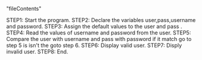 "fileContents"

STEP1: Start the program.
STEP2:  Declare the variables user,pass,username and password.
STEP3:  Assign the default values to the user and pass .
STEP4:   Read the values of username and password from the user.
STEP5:  Compare the user with username and pass with password if it match go to step 5 is isn't the goto step 6.
STEP6:  Display  valid user.
STEP7:   Disply invalid user.
STEP8: End.